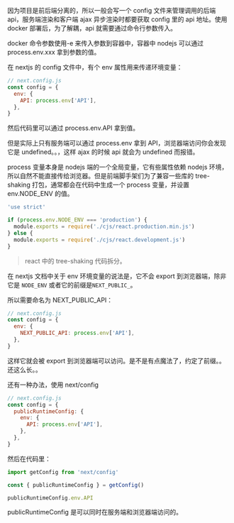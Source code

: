 因为项目是前后端分离的，所以一般会写一个 config 文件来管理调用的后端 api，服务端渲染和客户端 ajax 异步渲染时都要获取 config 里的 api 地址。使用 docker 部署后，为了解耦，api 就需要通过命令行参数传入。

docker 命令参数使用-e 来传入参数到容器中，容器中 nodejs 可以通过 process.env.xxx 拿到参数的值。

在 nextjs 的 config 文件中，有个 env 属性用来传递环境变量：

```js
// next.config.js
const config = {
  env: {
    API: process.env['API'],
  },
}
```

然后代码里可以通过 process.env.API 拿到值。

但是实际上只有服务端可以通过 process.env 拿到 API，浏览器端访问你会发现它是 undefined。。，这样 ajax 的时候 api 就会为 undefined 而报错。

process 变量本身是 nodejs 端的一个全局变量，它有些属性依赖 nodejs 环境，所以自然不能直接传给浏览器。但是前端脚手架们为了兼容一些库的 tree-shaking 打包，通常都会在代码中生成一个 process 变量，并设置 env.NODE_ENV 的值。

```js
'use strict'

if (process.env.NODE_ENV === 'production') {
  module.exports = require('./cjs/react.production.min.js')
} else {
  module.exports = require('./cjs/react.development.js')
}
```

> react 中的 tree-shaking 代码拆分。

在 nextjs 文档中关于 env 环境变量的说法是，它不会 export 到浏览器端，除非它是 `NODE_ENV` 或者它的前缀是`NEXT_PUBLIC_`。

所以需要命名为 NEXT_PUBLIC_API：

```js
// next.config.js
const config = {
  env: {
    NEXT_PUBLIC_API: process.env['API'],
  },
}
```

这样它就会被 export 到浏览器端可以访问。是不是有点魔法了，约定了前缀。。还这么长。。

还有一种办法，使用 next/config

```js
// next.config.js
const config = {
  publicRuntimeConfig: {
    env: {
      API: process.env['API'],
    },
  },
}
```

然后在代码里：

```js
import getConfig from 'next/config'

const { publicRuntimeConfig } = getConfig()

publicRuntimeConfig.env.API
```

publicRuntimeConfig 是可以同时在服务端和浏览器端访问的。

